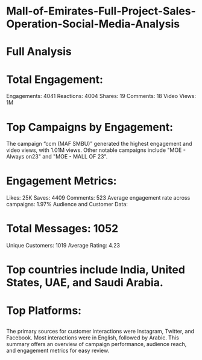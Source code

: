 # Mall-of-Emirates-Full-Project-Sales-Operation-Social-Media-Analysis
# Full Analysis 

# Total Engagement:

Engagements: 4041
Reactions: 4004
Shares: 19
Comments: 18
Video Views: 1M

# Top Campaigns by Engagement:

The campaign “ccm (MAF SMBU)” generated the highest engagement and video views, with 1.01M views.
Other notable campaigns include "MOE - Always on23" and "MOE - MALL OF 23".

# Engagement Metrics:

Likes: 25K
Saves: 4409
Comments: 523
Average engagement rate across campaigns: 1.97%
Audience and Customer Data:

# Total Messages: 1052
Unique Customers: 1019
Average Rating: 4.23

# Top countries include India, United States, UAE, and Saudi Arabia.

# Top Platforms:
##
The primary sources for customer interactions were Instagram, Twitter, and Facebook.
Most interactions were in English, followed by Arabic.
This summary offers an overview of campaign performance, audience reach, and engagement metrics for easy review.
